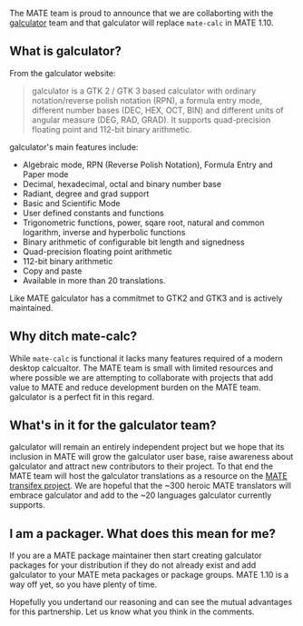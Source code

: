 <!-- 
.. link: http://galculator.mnim.org/
.. description: galculator is replacing mate-calc in MATE 1.10
.. tags: News
.. date: 2014/03/17 07:38:45
.. title: galculator is coming to MATE 1.10
.. slug: 2014-03-17-galculator-is-coming-to-mate
.. author: Martin Wimpress
-->

The MATE team is proud to announce that we are collaborting with the
[galculator](http://galculator.mnim.org/) team and that galculator
will replace `mate-calc` in MATE 1.10.

## What is galculator?

From the galculator website:

> galculator is a GTK 2 / GTK 3 based calculator with ordinary
notation/reverse polish notation (RPN), a formula entry mode,
different number bases (DEC, HEX, OCT, BIN) and different units of
angular measure (DEG, RAD, GRAD). It supports quad-precision
floating point and 112-bit binary arithmetic.

galculator's main features include:

  * Algebraic mode, RPN (Reverse Polish Notation), Formula Entry and Paper mode
  * Decimal, hexadecimal, octal and binary number base
  * Radiant, degree and grad support
  * Basic and Scientific Mode
  * User defined constants and functions
  * Trigonometric functions, power, sqare root, natural and common logarithm, inverse and hyperbolic functions
  * Binary arithmetic of configurable bit length and signedness
  * Quad-precision floating point arithmetic
  * 112-bit binary arithmetic
  * Copy and paste
  * Available in more than 20 translations.

Like MATE galculator has a commitmet to GTK2 and GTK3 and is actively
maintained.

## Why ditch mate-calc?

While `mate-calc` is functional it lacks many features required of a
modern desktop calcualtor. The MATE team is small with limited resources
and where possible we are attempting to collaborate with projects that
add value to MATE and reduce development burden on the MATE team.
galculator is a perfect fit in this regard.

## What's in it for the galculator team?

galculator will remain an entirely independent project but we hope that its 
inclusion in MATE will grow the galculator user base, raise awareness about 
galculator and attract new contributors to their project. To that end the 
MATE team will host the galculator translations as a resource on the
[MATE transifex project](https://www.transifex.com/organization/mate/dashboard/MATE).
We are hopeful that the ~300 heroic MATE translators will embrace galculator and
add to the ~20 languages galculator currently supports.

## I am a packager. What does this mean for me?

If you are a MATE package maintainer then start creating galculator
packages for your distribution if they do not already exist and add
galculator to your MATE meta packages or package groups. MATE 1.10 is a
way off yet, so you have plenty of time.

Hopefully you undertand our reasoning and can see the mutual advantages
for this partnership. Let us know what you think in the comments.
